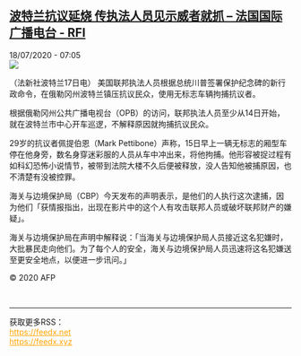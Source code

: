 <!--1595055367000-->
[波特兰抗议延烧 传执法人员见示威者就抓 – 法国国际广播电台 - RFI](http://www.rfi.fr//cn/contenu/20200718-%E6%B3%A2%E7%89%B9%E5%85%B0%E6%8A%97%E8%AE%AE%E5%BB%B6%E7%83%A7-%E4%BC%A0%E6%89%A7%E6%B3%95%E4%BA%BA%E5%91%98%E8%A7%81%E7%A4%BA%E5%A8%81%E8%80%85%E5%B0%B1%E6%8A%93)
------

<div>18/07/2020 - 07:05</div><img src="https://s.rfi.fr/media/display/3e3c9450-c8b9-11ea-9936-005056a98db9/w:310/p:16x9/int0003b.200718130502.jpg"><div class="t-content__body u-clearfix"><div class="m-interstitial"></div><p>（法新社波特兰17日电）    美国联邦执法人员根据总统川普签署保护纪念碑的新行政命令，在俄勒冈州波特兰镇压抗议民众，使用无标志车辆拘捕抗议者。</p><p>    根据俄勒冈州公共广播电视台（OPB）的访问，联邦执法人员至少从14日开始，就在波特兰市中心开车巡逻，不解释原因就拘捕抗议民众。</p><p>    29岁的抗议者佩提伯恩（Mark Pettibone）声称，15日早上一辆无标志的厢型车停在他身旁，数名身穿迷彩服的人员从车中冲出来，将他拘捕。他形容被捉过程有如科幻恐怖小说情节，被带到法院大楼不久后便被释放，没人告知他被捕原因，也不清楚有没被控罪。</p><p>    海关与边境保护局（CBP）今天发布的声明表示，是他们的人执行这次逮捕，因为他们「获情报指出，出现在影片中的这个人有攻击联邦人员或破坏联邦财产的嫌疑」。</p><p>    海关与边境保护局在声明中解释说：「当海关与边境保护局人员接近这名犯嫌时，大批暴民走向他们。为了每个人的安全，海关与边境保护局人员迅速将这名犯嫌送至更安全地点，以便进一步讯问。」</p><p class="t-copyright">© 2020 AFP</p>        </div><br><hr><div>获取更多RSS：<br><a href="https://feedx.net" style="color:orange" target="_blank">https://feedx.net</a> <br><a href="https://feedx.xyz" style="color:orange" target="_blank">https://feedx.xyz</a><br></div>
